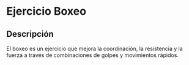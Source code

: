 # Ejercicio Boxeo

## Descripción
El boxeo es un ejercicio que mejora la coordinación, la resistencia y la fuerza a través de combinaciones de golpes y movimientos rápidos.